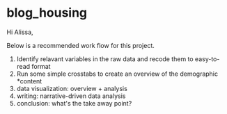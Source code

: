 # blog_housing

Hi Alissa,

Below is a recommended work flow for this project. 


1. Identify relavant variables in the raw data and recode them to easy-to-read format
2. Run some simple crosstabs to create an overview of the demographic
*content
1. data visualization: overview + analysis
2. writing: narrative-driven data analysis
3. conclusion: what's the take away point?
